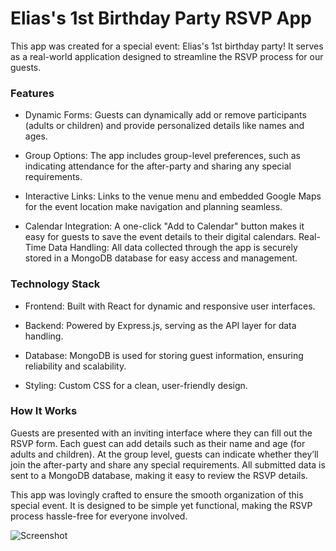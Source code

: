 # Elias's 1st Birthday Party RSVP App

This app was created for a special event: Elias's 1st birthday party! It serves as a real-world application designed to streamline the RSVP process for our guests.

### Features

+ Dynamic Forms: Guests can dynamically add or remove participants (adults or children) and provide personalized details like names and ages.

+ Group Options: The app includes group-level preferences, such as indicating attendance for the after-party and sharing any special requirements.

+ Interactive Links: Links to the venue menu and embedded Google Maps for the event location make navigation and planning seamless.

+ Calendar Integration: A one-click "Add to Calendar" button makes it easy for guests to save the event details to their digital calendars.
Real-Time Data Handling: All data collected through the app is securely stored in a MongoDB database for easy access and management.

### Technology Stack

+ Frontend: Built with React for dynamic and responsive user interfaces.

+ Backend: Powered by Express.js, serving as the API layer for data handling.

+ Database: MongoDB is used for storing guest information, ensuring reliability and scalability.

+ Styling: Custom CSS for a clean, user-friendly design.

### How It Works

Guests are presented with an inviting interface where they can fill out the RSVP form. Each guest can add details such as their name and age (for adults and children). At the group level, guests can indicate whether they’ll join the after-party and share any special requirements.
All submitted data is sent to a MongoDB database, making it easy to review the RSVP details.

This app was lovingly crafted to ensure the smooth organization of this special event. It is designed to be simple yet functional, making the RSVP process hassle-free for everyone involved.

![Screenshot](https://github.com/hyoneekim/guestlist-app/blob/main/Screenshot_RSVP_app.png#:~:text=README.md-,Screenshot_RSVP_app,-.png)
